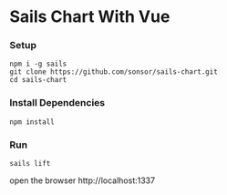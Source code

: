 # Sails Chart With Vue


### Setup
```
npm i -g sails
git clone https://github.com/sonsor/sails-chart.git
cd sails-chart
```

### Install Dependencies
```
npm install
```

### Run
```
sails lift
```

open the browser http://localhost:1337
